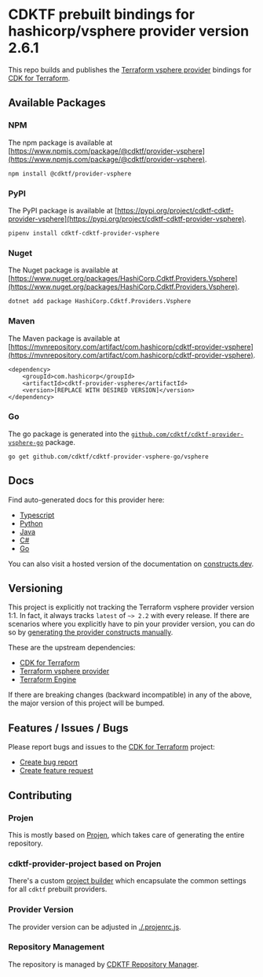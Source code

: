 # CDKTF prebuilt bindings for hashicorp/vsphere provider version 2.6.1

This repo builds and publishes the [Terraform vsphere provider](https://registry.terraform.io/providers/hashicorp/vsphere/2.6.1/docs) bindings for [CDK for Terraform](https://cdk.tf).

## Available Packages

### NPM

The npm package is available at [https://www.npmjs.com/package/@cdktf/provider-vsphere](https://www.npmjs.com/package/@cdktf/provider-vsphere).

`npm install @cdktf/provider-vsphere`

### PyPI

The PyPI package is available at [https://pypi.org/project/cdktf-cdktf-provider-vsphere](https://pypi.org/project/cdktf-cdktf-provider-vsphere).

`pipenv install cdktf-cdktf-provider-vsphere`

### Nuget

The Nuget package is available at [https://www.nuget.org/packages/HashiCorp.Cdktf.Providers.Vsphere](https://www.nuget.org/packages/HashiCorp.Cdktf.Providers.Vsphere).

`dotnet add package HashiCorp.Cdktf.Providers.Vsphere`

### Maven

The Maven package is available at [https://mvnrepository.com/artifact/com.hashicorp/cdktf-provider-vsphere](https://mvnrepository.com/artifact/com.hashicorp/cdktf-provider-vsphere).

```
<dependency>
    <groupId>com.hashicorp</groupId>
    <artifactId>cdktf-provider-vsphere</artifactId>
    <version>[REPLACE WITH DESIRED VERSION]</version>
</dependency>
```

### Go

The go package is generated into the [`github.com/cdktf/cdktf-provider-vsphere-go`](https://github.com/cdktf/cdktf-provider-vsphere-go) package.

`go get github.com/cdktf/cdktf-provider-vsphere-go/vsphere`

## Docs

Find auto-generated docs for this provider here:

* [Typescript](./docs/API.typescript.md)
* [Python](./docs/API.python.md)
* [Java](./docs/API.java.md)
* [C#](./docs/API.csharp.md)
* [Go](./docs/API.go.md)

You can also visit a hosted version of the documentation on [constructs.dev](https://constructs.dev/packages/@cdktf/provider-vsphere).

## Versioning

This project is explicitly not tracking the Terraform vsphere provider version 1:1. In fact, it always tracks `latest` of `~> 2.2` with every release. If there are scenarios where you explicitly have to pin your provider version, you can do so by [generating the provider constructs manually](https://cdk.tf/imports).

These are the upstream dependencies:

* [CDK for Terraform](https://cdk.tf)
* [Terraform vsphere provider](https://registry.terraform.io/providers/hashicorp/vsphere/2.6.1)
* [Terraform Engine](https://terraform.io)

If there are breaking changes (backward incompatible) in any of the above, the major version of this project will be bumped.

## Features / Issues / Bugs

Please report bugs and issues to the [CDK for Terraform](https://cdk.tf) project:

* [Create bug report](https://cdk.tf/bug)
* [Create feature request](https://cdk.tf/feature)

## Contributing

### Projen

This is mostly based on [Projen](https://github.com/projen/projen), which takes care of generating the entire repository.

### cdktf-provider-project based on Projen

There's a custom [project builder](https://github.com/cdktf/cdktf-provider-project) which encapsulate the common settings for all `cdktf` prebuilt providers.

### Provider Version

The provider version can be adjusted in [./.projenrc.js](./.projenrc.js).

### Repository Management

The repository is managed by [CDKTF Repository Manager](https://github.com/cdktf/cdktf-repository-manager/).
